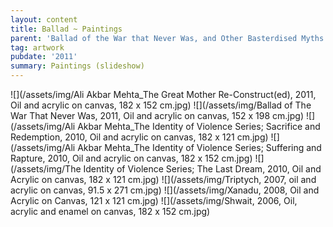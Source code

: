 ```yaml
---
layout: content
title: Ballad ~ Paintings
parent: 'Ballad of the War that Never Was, and Other Basterdised Myths '
tag: artwork
pubdate: '2011'
summary: Paintings (slideshow)
---
```

![](/assets/img/Ali Akbar Mehta_The Great Mother Re-Construct(ed), 2011, Oil and acrylic on canvas, 182 x 152 cm.jpg)
![](/assets/img/Ballad of The War That Never Was, 2011, Oil and acrylic on canvas, 152 x 198 cm.jpg)
![](/assets/img/Ali Akbar Mehta_The Identity of Violence Series; Sacrifice and Redemption, 2010, Oil and acrylic on canvas, 182 x 121 cm.jpg)
![](/assets/img/Ali Akbar Mehta_The Identity of Violence Series; Suffering and Rapture, 2010, Oil and acrylic on canvas, 182 x 152 cm.jpg)
![](/assets/img/The Identity of Violence Series; The Last Dream, 2010, Oil and Acrylic on canvas, 182 x 121 cm.jpg)
![](/assets/img/Triptych, 2007, oil and acrylic on canvas, 91.5 x 271 cm.jpg)
![](/assets/img/Xanadu, 2008, Oil and Acrylic on Canvas, 121 x 121 cm.jpg)
![](/assets/img/Shwait, 2006, Oil, acrylic and enamel on canvas, 182 x 152 cm.jpg)
